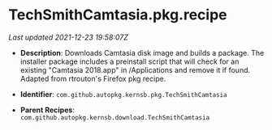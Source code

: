 # TechSmithCamtasia.pkg.recipe

_Last updated 2021-12-23 19:58:07Z_

- **Description**: Downloads Camtasia disk image and builds a package. The installer package includes a preinstall script that will check for an existing "Camtasia 2018.app" in /Applications and remove it if found. Adapted from rtrouton's Firefox pkg recipe.

- **Identifier**: `com.github.autopkg.kernsb.pkg.TechSmithCamtasia`

- **Parent Recipes**: `com.github.autopkg.kernsb.download.TechSmithCamtasia`